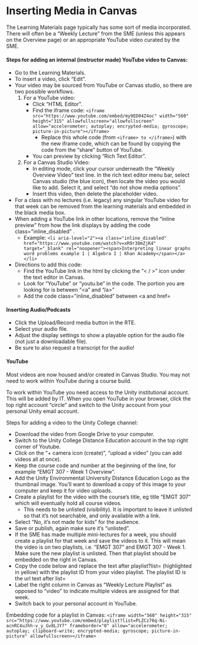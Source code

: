 # Inserting Media in Canvas

The Learning Materials page typically has some sort of media incorporated. There will often be a “Weekly Lecture” from the SME (unless this appears on the Overview page) or an appropriate YouTube video curated by the SME. 

#### Steps for adding an internal (instructor made) YouTube video to Canvas:
- Go to the Learning Materials.
- To insert a video, click “Edit”.
- Your video may be sourced from YouTube or Canvas studio, so there are two possible workflows.
  1. For a YouTube video:
     - Click “HTML Editor”. 
     - Find the iframe code: ```<iframe src="https://www.youtube.com/embed/my9ED04Z4oc" width="560" height="315" allowfullscreen="allowfullscreen" allow="accelerometer; autoplay; encrypted-media; gyroscope; picture-in-picture"></iframe>```
       - Replace this whole code (from ```<iframe> to </iframe>```) with the new iframe code, which can be found by copying the code from the “share” button of YouTube.
     - You can preview by clicking “Rich Text Editor”.
  2. For a Canvas Studio Video:
     - In editing mode, click your cursor underneath the “Weekly Overview Video” text line. In the rich text editor menu bar, select Canvas studio (the blue icon), then locate the video you would like to add. Select it, and select “do not show media options”.
     - Insert this video, then delete the placeholder video.
- For a class with no lectures (i.e. legacy) any singular YouTube video for that week can be removed from the learning materials and embedded in the black media box.
- When adding a YouTube link in other locations, remove the “inline preview” from how the link displays by adding the code class="inline_disabled" . 
  - Example: ```<li aria-level="2"><a class="inline_disabled" href="https://www.youtube.com/watch?v=xR9r38mZjK4" target="_blank" rel="noopener"><span>Interpreting linear graphs word problems example 1 | Algebra I | Khan Academy</span></a></li>```
- Directions to add this code:
  - Find the YouTube link in the html by clicking the “< / >” icon under the text editor in Canvas.
  - Look for “YouTube” or “youtu.be” in the code. The portion you are looking for is between “<a” and “/a>”
  - Add the code class="inline_disabled" between <a and href=

#### Inserting Audio/Podcasts
- Click the Upload/Record media button in the RTE.
- Select your audio file.
- Adjust the display settings to show a playable option for the audio file (not just a downloadable file).
- Be sure to also request a transcript for the audio!

#### YouTube

Most videos are now housed and/or created in Canvas Studio. You may not need to work within YouTube during a course build.

To work within YouTube you need access to the Unity institutional account. This will be added by IT. When you open YouTube in your browser, click the top right account “circle” and switch to the Unity account from your personal Unity email account.

Steps for adding a video to the Unity College channel:

- Download the video from Google Drive to your computer.
- Switch to the Unity College Distance Education account in the top right corner of Youtube.
- Click on the “+ camera icon (create)”, “upload a video” (you can add videos all at once).
- Keep the course code and number at the beginning of the line, for example “EMGT 307 - Week 1 Overview”.
- Add the Unity Environmental University Distance Education Logo as the thumbnail image. You’ll want to download a copy of this image to your computer and keep it for video uploads.
- Create a playlist for the video with the course’s title, eg title “EMGT 307” which will eventually hold all course videos.  
  - This needs to be unlisted (visibility). It is important to leave it unlisted so that it’s not searchable, and only available with a link.
- Select “No, it’s not made for kids” for the audience. 
- Save or publish, again make sure it’s “unlisted”.
- If the SME has made multiple mini-lectures for a week, you should create a playlist for that week and save the videos to it. This will mean the video is on two playlists, i.e. “EMGT 307” and EMGT 307 - Week 1. Make sure the new playlist is unlisted. Then that playlist should be embedded on the right in Canvas. 
- Copy the code below and replace the text after playlist?list= (highlighted in yellow) with the playlist ID from your video playlist. The playlist ID is the url text after list=
- Label the right column in Canvas as “Weekly Lecture Playlist” as opposed to “video” to indicate multiple videos are assigned for that week. 
- Switch back to your personal account in YouTube.

Embedding code for a playlist in Canvas: 
```<iframe width="560" height="315" src="https://www.youtube.com/embed/playlist?list=PLZCz70q-Ni-acnRC4uJhh-v_y_Gv8LJY7" frameborder="0" allow="accelerometer; autoplay; clipboard-write; encrypted-media; gyroscope; picture-in-picture" allowfullscreen></iframe>```

       


 